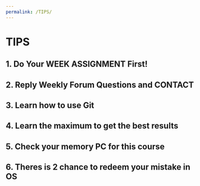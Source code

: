 ```yaml
---
permalink: /TIPS/
---
```

# TIPS

## 1. Do Your WEEK ASSIGNMENT First! 

## 2. Reply Weekly Forum Questions and CONTACT

## 3. Learn how to use Git

## 4. Learn the maximum to get the best results

## 5. Check your memory PC for this course

## 6. Theres is 2 chance to redeem your mistake in OS